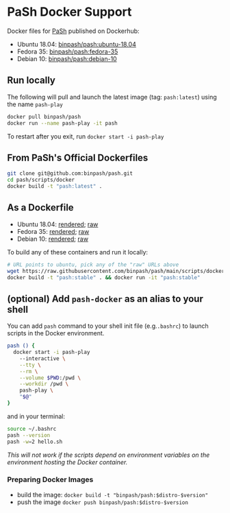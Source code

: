 
# PaSh Docker Support

Docker files for [PaSh](https://github.com/binpash/pash) published on Dockerhub:

* Ubuntu 18.04: [binpash/pash:ubuntu-18.04](https://hub.docker.com/r/binpash/pash)
* Fedora 35: [binpash/pash:fedora-35](https://hub.docker.com/r/binpash/pash)
* Debian 10: [binpash/pash:debian-10](https://hub.docker.com/r/binpash/pash)

## Run locally

The following will pull and launch the latest image (tag: `pash:latest`) using the name `pash-play`

```sh
docker pull binpash/pash
docker run --name pash-play -it pash
```

To restart after you exit, run `docker start -i pash-play`

## From PaSh's Official Dockerfiles

```sh
git clone git@github.com:binpash/pash.git
cd pash/scripts/docker
docker build -t "pash:latest" .
```

## As a Dockerfile

* Ubuntu 18.04: [rendered](https://github.com/binpash/pash/blob/main/scripts/dockerfiles/ubuntu/Dockerfile); [raw](https://raw.githubusercontent.com/binpash/pash/main/scripts/dockerfiles/ubuntu/Dockerfile)
* Fedora 35: [rendered](https://github.com/binpash/pash/blob/main/scripts/dockerfiles/ubuntu/Dockerfile); [raw](https://raw.githubusercontent.com/binpash/pash/main/scripts/dockerfiles/ubuntu/Dockerfile)
* Debian 10: [rendered](https://github.com/binpash/pash/blob/main/scripts/dockerfiles/ubuntu/Dockerfile); [raw](https://raw.githubusercontent.com/binpash/pash/main/scripts/dockerfiles/ubuntu/Dockerfile)

To build any of these containers and run it locally:

```sh
# URL points to ubuntu, pick any of the "raw" URLs above
wget https://raw.githubusercontent.com/binpash/pash/main/scripts/dockerfiles/ubuntu/Dockerfile
docker build -t "pash:stable" . && docker run -it "pash:stable"
```

## (optional) Add `pash-docker` as an alias to your shell

You can add `pash` command to your shell init file (e.g.`.bashrc`) to launch scripts in the Docker environment.

```sh
pash () {
  docker start -i pash-play
    --interactive \
    --tty \
    --rm \
    --volume $PWD:/pwd \
    --workdir /pwd \
    pash-play \
    "$@"
}
```

and in your terminal:

```sh
source ~/.bashrc
pash --version
pash -w=2 hello.sh
```

_This will not work if the scripts depend on environment variables on the environment hosting the Docker container._

### Preparing Docker Images

* build the image: `docker build -t "binpash/pash:$distro-$version"`
* push the image `docker push binpash/pash:$distro-$version`

[//]: # "TODO(@nvasilakis, @dkarnikis): Just add a script."
